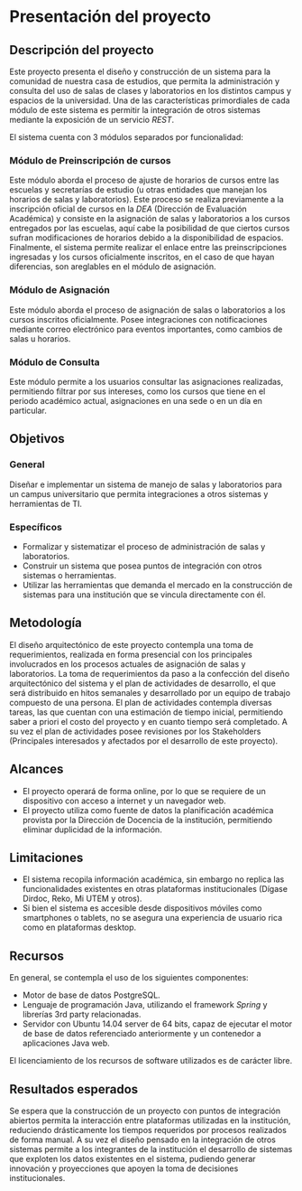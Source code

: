 # Presentación del proyecto

## Descripción del proyecto

Este proyecto presenta el diseño y construcción de un sistema para la comunidad de nuestra casa de estudios, que permita la administración y consulta del uso de salas de clases y laboratorios en los distintos campus y espacios de la universidad.
Una de las características primordiales de cada módulo de este sistema es permitir la integración de otros sistemas mediante la exposición de un servicio _REST_.

El sistema cuenta con 3 módulos separados por funcionalidad:

### Módulo de Preinscripción de cursos

Este módulo aborda el proceso de ajuste de horarios de cursos entre las escuelas y secretarías de estudio (u otras entidades que manejan los horarios de salas y laboratorios).
Este proceso se realiza previamente a la inscripción oficial de cursos en la _DEA_ (Dirección de Evaluación Académica) y consiste en la asignación de salas y laboratorios a los cursos entregados por las escuelas, aquí cabe la posibilidad de que ciertos cursos sufran modificaciones de horarios debido a la disponibilidad de espacios.
Finalmente, el sistema permite realizar el enlace entre las preinscripciones ingresadas y los cursos oficialmente inscritos, en el caso de que hayan diferencias, son areglables en el módulo de asignación.


### Módulo de Asignación

Este módulo aborda el proceso de asignación de salas o laboratorios a los cursos inscritos oficialmente.
Posee integraciones con notificaciones mediante correo electrónico para eventos importantes, como cambios de salas u horarios.

### Módulo de Consulta

Este módulo permite a los usuarios consultar las asignaciones realizadas, permitiendo filtrar por sus intereses, como los cursos que tiene en el periodo académico actual, asignaciones en una sede o en un día en particular.

## Objetivos

### General

Diseñar e implementar un sistema de manejo de salas y laboratorios para un campus universitario que permita integraciones a otros sistemas y herramientas de TI.

### Específicos

* Formalizar y sistematizar el proceso de administración de salas y laboratorios.
* Construir un sistema que posea puntos de integración con otros sistemas o herramientas.
* Utilizar las herramientas que demanda el mercado en la construcción de sistemas para una institución que se vincula directamente con él.

## Metodología

El diseño arquitectónico de este proyecto contempla una toma de requerimientos, realizada en forma presencial con los principales involucrados en los procesos actuales de asignación de salas y laboratorios.
La toma de requerimientos da paso a la confección del diseño arquitectónico del sistema y el plan de actividades de desarrollo, el que será distribuido en hitos semanales y desarrollado por un equipo de trabajo compuesto de una persona.
El plan de actividades contempla diversas tareas, las que cuentan con una estimación de tiempo inicial, permitiendo saber a priori el costo del proyecto y en cuanto tiempo será completado.
A su vez el plan de actividades posee revisiones por los Stakeholders (Principales interesados y afectados por el desarrollo de este proyecto).


## Alcances

* El proyecto operará de forma online, por lo que se requiere de un dispositivo con acceso a internet y un navegador web.
* El proyecto utiliza como fuente de datos la planificación académica provista por la Dirección de Docencia de la institución, permitiendo eliminar duplicidad de la información.


## Limitaciones

* El sistema recopila información académica, sin embargo no replica las funcionalidades existentes en otras plataformas institucionales (Dígase Dirdoc, Reko, Mi UTEM y otros).
* Si bien el sistema es accesible desde dispositivos móviles como smartphones o tablets, no se asegura una experiencia de usuario rica como en plataformas desktop.


## Recursos

En general, se contempla el uso de los siguientes componentes:

* Motor de base de datos PostgreSQL.
* Lenguaje de programación Java, utilizando el framework _Spring_ y librerías 3rd party relacionadas.
* Servidor con Ubuntu 14.04 server de 64 bits, capaz de ejecutar el motor de base de datos referenciado anteriormente y un contenedor a aplicaciones Java web.

El licenciamiento de los recursos de software utilizados es de carácter libre.


## Resultados esperados

Se espera que la construcción de un proyecto con puntos de integración abiertos permita la interacción entre plataformas utilizadas en la institución, reduciendo drásticamente los tiempos requeridos por procesos realizados de forma manual.
A su vez el diseño pensado en la integración de otros sistemas permite a los integrantes de la institución el desarrollo de sistemas que exploten los datos existentes en el sistema, pudiendo generar innovación y proyecciones que apoyen la toma de decisiones institucionales.
